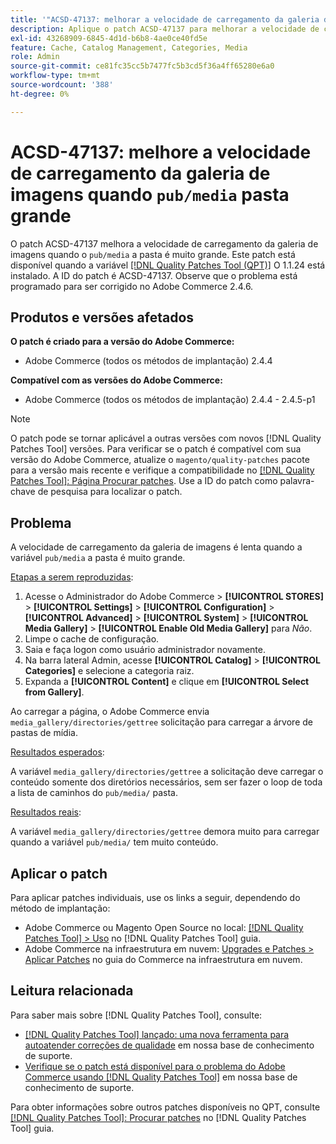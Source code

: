 ```yaml
---
title: '"ACSD-47137: melhorar a velocidade de carregamento da galeria de imagens na pasta "pub/media" big"'
description: Aplique o patch ACSD-47137 para melhorar a velocidade de carregamento da galeria de imagens quando a pasta "pub/media" for muito grande.
exl-id: 43268909-6845-4d1d-b6b8-4ae0ce40fd5e
feature: Cache, Catalog Management, Categories, Media
role: Admin
source-git-commit: ce81fc35cc5b7477fc5b3cd5f36a4ff65280e6a0
workflow-type: tm+mt
source-wordcount: '388'
ht-degree: 0%

---
```


# ACSD-47137: melhore a velocidade de carregamento da galeria de imagens quando `pub/media` pasta grande

O patch ACSD-47137 melhora a velocidade de carregamento da galeria de imagens quando o `pub/media` a pasta é muito grande. Este patch está disponível quando a variável [[!DNL Quality Patches Tool (QPT)]](/help/announcements/adobe-commerce-announcements/magento-quality-patches-released-new-tool-to-self-serve-quality-patches.md) O 1.1.24 está instalado. A ID do patch é ACSD-47137. Observe que o problema está programado para ser corrigido no Adobe Commerce 2.4.6.

## Produtos e versões afetados

**O patch é criado para a versão do Adobe Commerce:**
* Adobe Commerce (todos os métodos de implantação) 2.4.4

**Compatível com as versões do Adobe Commerce:**
* Adobe Commerce (todos os métodos de implantação) 2.4.4 - 2.4.5-p1

>[!NOTE]
>
>O patch pode se tornar aplicável a outras versões com novos [!DNL Quality Patches Tool] versões. Para verificar se o patch é compatível com sua versão do Adobe Commerce, atualize o `magento/quality-patches` pacote para a versão mais recente e verifique a compatibilidade no [[!DNL Quality Patches Tool]: Página Procurar patches](https://experienceleague.adobe.com/tools/commerce-quality-patches/index.html). Use a ID do patch como palavra-chave de pesquisa para localizar o patch.

## Problema

A velocidade de carregamento da galeria de imagens é lenta quando a variável `pub/media` a pasta é muito grande.

<u>Etapas a serem reproduzidas</u>:

1. Acesse o Administrador do Adobe Commerce > **[!UICONTROL STORES]** > **[!UICONTROL Settings]** > **[!UICONTROL Configuration]** > **[!UICONTROL Advanced]** > **[!UICONTROL System]** > **[!UICONTROL Media Gallery]** > **[!UICONTROL Enable Old Media Gallery]** para _Não_.
1. Limpe o cache de configuração.
1. Saia e faça logon como usuário administrador novamente.
1. Na barra lateral Admin, acesse **[!UICONTROL Catalog]** > **[!UICONTROL Categories]** e selecione a categoria raiz.
1. Expanda a **[!UICONTROL Content]** e clique em **[!UICONTROL Select from Gallery]**.

Ao carregar a página, o Adobe Commerce envia `media_gallery/directories/gettree` solicitação para carregar a árvore de pastas de mídia.

<u>Resultados esperados</u>:

A variável `media_gallery/directories/gettree` a solicitação deve carregar o conteúdo somente dos diretórios necessários, sem ser fazer o loop de toda a lista de caminhos do `pub/media/` pasta.

<u>Resultados reais</u>:

A variável `media_gallery/directories/gettree` demora muito para carregar quando a variável `pub/media/` tem muito conteúdo.

## Aplicar o patch

Para aplicar patches individuais, use os links a seguir, dependendo do método de implantação:

* Adobe Commerce ou Magento Open Source no local: [[!DNL Quality Patches Tool] > Uso](https://experienceleague.adobe.com/docs/commerce-operations/tools/quality-patches-tool/usage.html) no [!DNL Quality Patches Tool] guia.
* Adobe Commerce na infraestrutura em nuvem: [Upgrades e Patches > Aplicar Patches](https://experienceleague.adobe.com/docs/commerce-cloud-service/user-guide/develop/upgrade/apply-patches.html) no guia do Commerce na infraestrutura em nuvem.

## Leitura relacionada

Para saber mais sobre [!DNL Quality Patches Tool], consulte:

* [[!DNL Quality Patches Tool] lançado: uma nova ferramenta para autoatender correções de qualidade](/help/announcements/adobe-commerce-announcements/magento-quality-patches-released-new-tool-to-self-serve-quality-patches.md) em nossa base de conhecimento de suporte.
* [Verifique se o patch está disponível para o problema do Adobe Commerce usando [!DNL Quality Patches Tool]](/help/support-tools/patches-available-in-qpt-tool/check-patch-for-magento-issue-with-magento-quality-patches.md) em nossa base de conhecimento de suporte.

Para obter informações sobre outros patches disponíveis no QPT, consulte [[!DNL Quality Patches Tool]: Procurar patches](https://experienceleague.adobe.com/tools/commerce-quality-patches/index.html) no [!DNL Quality Patches Tool] guia.
